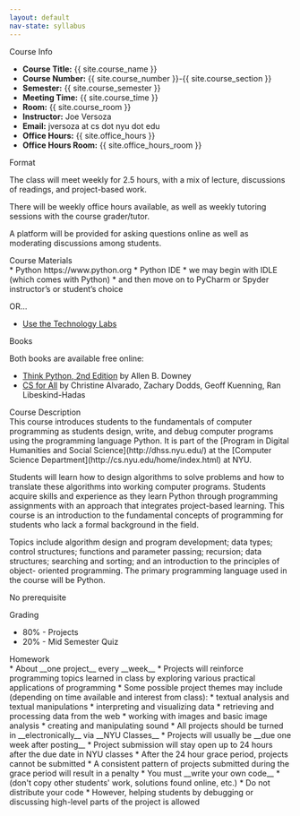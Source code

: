 ```yaml
---
layout: default
nav-state: syllabus
---
```


<div class="row">

  <div class="col-md-6">
    <div class="panel panel-default">

<a name="info"></a>
<div class="panel-heading">Course Info</div>
<div class="panel-body" markdown="block">

* __Course Title:__ {{ site.course_name }}
* __Course Number:__ {{ site.course_number }}-{{ site.course_section }}
* __Semester:__ {{ site.course_semester }}
* __Meeting Time:__ {{ site.course_time }}
* __Room:__ {{ site.course_room }}
* __Instructor:__ Joe Versoza
* __Email:__ jversoza at cs dot nyu dot edu
* __Office Hours:__ {{ site.office_hours }}
* __Office Hours Room:__  {{ site.office_hours_room }}
</div>
    </div>
    <div class="panel panel-default">
<a name="homework"></a>
<div class="panel-heading">Format</div>
<div class="panel-body" markdown="block">

The class will meet weekly for 2.5 hours, with a mix of lecture, discussions of readings, and project-based work.

There will be weekly office hours available, as well as weekly tutoring sessions with the course grader/tutor.

A platform will be provided for asking questions online as well as moderating discussions among students.

</div>
    </div>
    <div class="panel panel-default">
<a name="topics"></a>
<div class="panel-heading">Course Materials</div>
<div class="panel-body" markdown="block">
* Python https://www.python.org
* Python IDE 
    * we may begin with IDLE (which comes with Python)
    * and then move on to PyCharm or Spyder
instructor’s or student’s choice

OR...


* [Use the Technology Labs](http://www.nyu.edu/life/information-technology/locations-and-facilities/student-technology-centers.html)
</div>
    </div>
    <div class="panel panel-default">
<a name="books"></a>
<div class="panel-heading">Books</div>
<div class="panel-body" markdown="block">

Both books are available free online:

* [Think Python, 2nd Edition](http://greenteapress.com/thinkpython2/html/index.html) by Allen B. Downey
* [CS for All](https://www.cs.hmc.edu/csforall/) by Christine Alvarado, Zachary Dodds, Geoff Kuenning, Ran Libeskind-Hadas

</div>
    </div>
  </div><!-- end col -->

  <div class="col-md-6">
    <div class="panel panel-default">
<a name="description"></a>
<div class="panel-heading">Course Description</div>
<div class="panel-body" markdown="block">
This course introduces students to the fundamentals of computer programming as students design, write, and debug computer programs using the programming language Python. It is part of the [Program in Digital Humanities and Social Science](http://dhss.nyu.edu/) at the [Computer Science Department](http://cs.nyu.edu/home/index.html) at NYU.

Students will learn how to design algorithms to solve problems and how to translate these algorithms into working computer programs. Students acquire skills and experience as they learn Python through programming assignments with an approach that integrates project-based learning. This course is an introduction to the fundamental concepts of programming for students who lack a formal background in the field. 

Topics include algorithm design and program development; data types; control structures; functions and parameter passing; recursion; data structures; searching and sorting; and an introduction to the principles of object- oriented programming. The primary programming language used in the course will be Python. 

No prerequisite
</div>
    </div>
    <div class="panel panel-default">
<a name="grading"></a>
<div class="panel-heading">Grading</div>
<div class="panel-body" markdown="block">

* 80% - Projects
* 20% - Mid Semester Quiz

</div>
    </div>
    <div class="panel panel-default">
<a name="homework"></a>
<div class="panel-heading">Homework</div>
<div class="panel-body" markdown="block">
* About __one project__ every __week__
* Projects will reinforce programming topics learned in class by exploring various practical applications of programming
* Some possible project themes may include (depending on time available and interest from class): 
    * textual analysis and textual manipulations
    * interpreting and visualizing data
    * retrieving and processing data from the web
    * working with images and basic image analysis
    * creating and manipulating sound 
* All projects should be turned in __electronically__ via __NYU Classes__
* Projects will usually be __due one week after posting__
* Project submission will stay open up to 24 hours after the due date in NYU classes
* After the 24 hour grace period, projects cannot be submitted
* A consistent pattern of projects submitted during the grace period will result in a penalty
* You must __write your own code__ 
    * (don't copy other students' work, solutions found online, etc.)
    * Do not distribute your code
    * However, helping students by debugging or discussing high-level parts of the project is allowed

</div>
    </div>
  </div><!-- end col -->

</div><!-- end row -->

<div class="row">
  <div class="col-md-6">
  </div><!-- end col -->

  <div class="col-md-6">
  </div><!-- end col -->



</div><!-- end row -->

<div class="row">
  <div class="col-md-6">
  </div><!-- end col -->

  <div class="col-md-6">
  </div><!-- end col -->
</div><!-- end row -->

